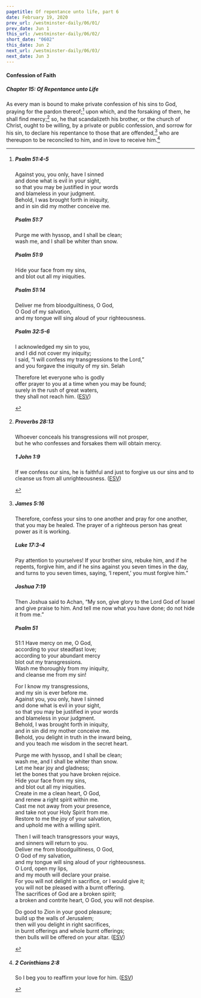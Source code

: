```yaml
---
pagetitle: Of repentance unto life, part 6
date: February 19, 2020
prev_url: /westminster-daily/06/01/
prev_date: Jun 1
this_url: /westminster-daily/06/02/
short_date: "0602"
this_date: Jun 2
next_url: /westminster-daily/06/03/
next_date: Jun 3
---
```


#### Confession of Faith

##### Chapter 15: Of Repentance unto Life

As every man is bound to make private confession of his sins to God, praying for the pardon thereof;[^fnref:wcf1] upon which, and the forsaking of them, he shall find mercy;[^fnref:wcf2] so, he that scandalizeth his brother, or the church of Christ, ought to be willing, by a private or public confession, and sorrow for his sin, to declare his repentance to those that are offended,[^fnref:wcf3] who are thereupon to be reconciled to him, and in love to receive him.[^fnref:wcf4]

[^fnref:wcf1]: <div class="esv"><h5>Psalm 51:4-5</h5> <div class="esv-text"><div class="block-indent"> <p class="line-group" id="p19051004.01-1">Against you, you only, have I sinned<br /> <span class="indent"></span>and done what is evil in your sight,<br /> so that you may be justified in your words<br /> <span class="indent"></span>and blameless in your judgment.<br />  Behold, I was brought forth in iniquity,<br /> <span class="indent"></span>and in sin did my mother conceive me.</p> </div> </div><h5>Psalm 51:7</h5> <div class="esv-text"><div class="block-indent"> <p class="line-group" id="p19051007.01-2">Purge me with hyssop, and I shall be clean;<br /> <span class="indent"></span>wash me, and I shall be whiter than snow.</p> </div> </div><h5>Psalm 51:9</h5> <div class="esv-text"><div class="block-indent"> <p class="line-group" id="p19051009.01-3">Hide your face from my sins,<br /> <span class="indent"></span>and blot out all my iniquities.</p> </div> </div><h5>Psalm 51:14</h5> <div class="esv-text"><div class="block-indent"> <p class="line-group" id="p19051014.01-4">Deliver me from bloodguiltiness, O God,<br /> <span class="indent"></span>O God of my salvation,<br /> <span class="indent"></span>and my tongue will sing aloud of your righteousness.</p> </div> </div><h5>Psalm 32:5-6</h5> <div class="esv-text"><div class="block-indent"> <p class="line-group" id="p19032005.01-5">I acknowledged my sin to you,<br /> <span class="indent"></span>and I did not cover my iniquity;<br /> I said, &#8220;I will confess my transgressions to the <span class="small-caps">Lord</span>,&#8221;<br /> <span class="indent"></span>and you forgave the iniquity of my sin. <span class="selah">Selah</span></p>  <p class="line-group" id="p19032006.01-5">Therefore let everyone who is godly<br /> <span class="indent"></span>offer prayer to you at a time when you may be found;<br /> surely in the rush of great waters,<br /> <span class="indent"></span>they shall not reach him.  (<a href="http://www.esv.org" class="copyright">ESV</a>)</p> </div> </div> </div>

[^fnref:wcf2]: <div class="esv"><h5>Proverbs 28:13</h5> <div class="esv-text"><div class="block-indent"> <p class="line-group" id="p20028013.01-1">Whoever conceals his transgressions will not prosper,<br /> <span class="indent"></span>but he who confesses and forsakes them will obtain mercy.</p> </div> </div><h5>1 John 1:9</h5> <div class="esv-text"><p id="p62001009.01-2">If we confess our sins, he is faithful and just to forgive us our sins and to cleanse us from all unrighteousness.  (<a href="http://www.esv.org" class="copyright">ESV</a>)</p> </div> </div>

[^fnref:wcf3]: <div class="esv"><h5>James 5:16</h5> <div class="esv-text"><p id="p59005016.01-1">Therefore, confess your sins to one another and pray for one another, that you may be healed. The prayer of a righteous person has great power as it is working.</p> </div><h5>Luke 17:3-4</h5> <div class="esv-text"><p id="p42017003.01-2"><span class="woc">Pay attention to yourselves! If your brother sins, rebuke him, and if he repents, forgive him,</span> <span class="woc">and if he sins against you seven times in the day, and turns to you seven times, saying, &#8216;I repent,&#8217; you must forgive him.&#8221;</span></p> </div><h5>Joshua 7:19</h5> <div class="esv-text"><p id="p06007019.01-3">Then Joshua said to Achan, &#8220;My son, give glory to the <span class="small-caps">Lord</span> God of Israel and give praise to him. And tell me now what you have done; do not hide it from me.&#8221;</p> </div><h5>Psalm 51</h5> <div class="esv-text">  <div class="block-indent"> <p class="line-group" id="p19051001.30-4"><span class="chapter-num" id="v19051001-4">51:1&nbsp;</span>Have mercy on me, O God,<br /> <span class="indent"></span>according to your steadfast love;<br /> according to your abundant mercy<br /> <span class="indent"></span>blot out my transgressions.<br />  Wash me thoroughly from my iniquity,<br /> <span class="indent"></span>and cleanse me from my sin!</p>  <p class="line-group" id="p19051003.01-4">For I know my transgressions,<br /> <span class="indent"></span>and my sin is ever before me.<br />  Against you, you only, have I sinned<br /> <span class="indent"></span>and done what is evil in your sight,<br /> so that you may be justified in your words<br /> <span class="indent"></span>and blameless in your judgment.<br />  Behold, I was brought forth in iniquity,<br /> <span class="indent"></span>and in sin did my mother conceive me.<br />  Behold, you delight in truth in the inward being,<br /> <span class="indent"></span>and you teach me wisdom in the secret heart.</p>  <p class="line-group" id="p19051007.01-4">Purge me with hyssop, and I shall be clean;<br /> <span class="indent"></span>wash me, and I shall be whiter than snow.<br />  Let me hear joy and gladness;<br /> <span class="indent"></span>let the bones that you have broken rejoice.<br />  Hide your face from my sins,<br /> <span class="indent"></span>and blot out all my iniquities.<br />  Create in me a clean heart, O God,<br /> <span class="indent"></span>and renew a right spirit within me.<br />  Cast me not away from your presence,<br /> <span class="indent"></span>and take not your Holy Spirit from me.<br />  Restore to me the joy of your salvation,<br /> <span class="indent"></span>and uphold me with a willing spirit.</p>  <p class="line-group" id="p19051013.01-4">Then I will teach transgressors your ways,<br /> <span class="indent"></span>and sinners will return to you.<br />  Deliver me from bloodguiltiness, O God,<br /> <span class="indent"></span>O God of my salvation,<br /> <span class="indent"></span>and my tongue will sing aloud of your righteousness.<br />  O Lord, open my lips,<br /> <span class="indent"></span>and my mouth will declare your praise.<br />  For you will not delight in sacrifice, or I would give it;<br /> <span class="indent"></span>you will not be pleased with a burnt offering.<br />  The sacrifices of God are a broken spirit;<br /> <span class="indent"></span>a broken and contrite heart, O God, you will not despise.</p>  <p class="line-group" id="p19051018.01-4">Do good to Zion in your good pleasure;<br /> <span class="indent"></span>build up the walls of Jerusalem;<br />  then will you delight in right sacrifices,<br /> <span class="indent"></span>in burnt offerings and whole burnt offerings;<br /> <span class="indent"></span>then bulls will be offered on your altar.  (<a href="http://www.esv.org" class="copyright">ESV</a>)</p> </div> </div> </div>

[^fnref:wcf4]: <div class="esv"><h5>2 Corinthians 2:8</h5> <div class="esv-text"><p id="p47002008.01-1">So I beg you to reaffirm your love for him.  (<a href="http://www.esv.org" class="copyright">ESV</a>)</p> </div> </div>

